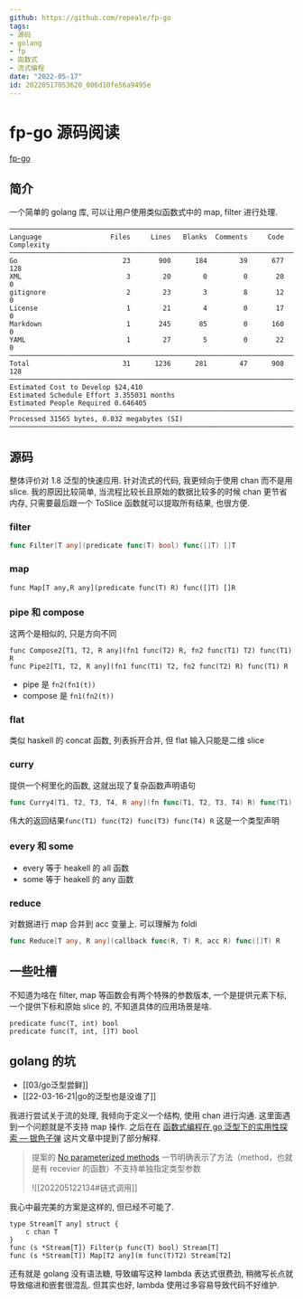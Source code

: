 ```yaml
---
github: https://github.com/repeale/fp-go
tags:
- 源码
- golang
- fp
- 函数式
- 流式编程
date: "2022-05-17"
id: 20220517053620_006d10fe56a9495e
---
```


# fp-go 源码阅读

[fp-go](https://github.com/repeale/fp-go)

## 简介

一个简单的 golang 库, 可以让用户使用类似函数式中的 map, filter 进行处理.

```
───────────────────────────────────────────────────────────────────────────────
Language                 Files     Lines   Blanks  Comments     Code Complexity
───────────────────────────────────────────────────────────────────────────────
Go                          23       900      184        39      677        128
XML                          3        20        0         0       20          0
gitignore                    2        23        3         8       12          0
License                      1        21        4         0       17          0
Markdown                     1       245       85         0      160          0
YAML                         1        27        5         0       22          0
───────────────────────────────────────────────────────────────────────────────
Total                       31      1236      281        47      908        128
───────────────────────────────────────────────────────────────────────────────
Estimated Cost to Develop $24,410
Estimated Schedule Effort 3.355031 months
Estimated People Required 0.646405
───────────────────────────────────────────────────────────────────────────────
Processed 31565 bytes, 0.032 megabytes (SI)
───────────────────────────────────────────────────────────────────────────────
```


## 源码

整体评价对 1.8 泛型的快速应用. 针对流式的代码, 我更倾向于使用 chan 而不是用 slice. 我的原因比较简单, 当流程比较长且原始的数据比较多的时候 chan 更节省内存, 只需要最后跟一个 ToSlice 函数就可以提取所有结果, 也很方便.

### filter
```go
func Filter[T any](predicate func(T) bool) func([]T) []T
```

### map
```
func Map[T any,R any](predicate func(T) R) func([]T) []R
```

### pipe 和 compose

这两个是相似的, 只是方向不同

```
func Compose2[T1, T2, R any](fn1 func(T2) R, fn2 func(T1) T2) func(T1) R
func Pipe2[T1, T2, R any](fn1 func(T1) T2, fn2 func(T2) R) func(T1) R
```

- pipe 是 `fn2(fn1(t))`
- compose 是 `fn1(fn2(t))`

### flat

类似 haskell 的 concat 函数, 列表拆开合并, 但 flat 输入只能是二维 slice

### curry

提供一个柯里化的函数, 这就出现了复杂函数声明语句
```go
func Curry4[T1, T2, T3, T4, R any](fn func(T1, T2, T3, T4) R) func(T1) func(T2) func(T3) func(T4) R {
```

伟大的返回结果`func(T1) func(T2) func(T3) func(T4) R` 这是一个类型声明

### every 和 some

* every 等于 heakell 的 all 函数
* some 等于 heakell 的 any 函数

### reduce

对数据进行 map 合并到 acc 变量上. 可以理解为 foldl

```go
func Reduce[T any, R any](callback func(R, T) R, acc R) func([]T) R
```

## 一些吐槽

不知道为啥在 filter, map 等函数会有两个特殊的参数版本, 一个是提供元素下标, 一个提供下标和原始 slice 的, 不知道具体的应用场景是啥.

```golang
predicate func(T, int) bool
predicate func(T, int, []T) bool
```

## golang 的坑

* [[03/go泛型尝鲜]]
* [[22-03-16-21|go的泛型也是没谁了]]

我进行尝试关于流的处理, 我倾向于定义一个结构, 使用 chan 进行沟通. 这里面遇到一个问题就是不支持 map 操作. 之后在在 [函数式编程在 go 泛型下的实用性探索 — 银色子弹](https://silverrainz.me/blog/funtional-programming-in-go-generics.html) 这片文章中提到了部分解释.

> 提案的 [No parameterized methods](https://go.googlesource.com/proposal/+/refs/heads/master/design/43651-type-parameters.md#No-parameterized-methods) 一节明确表示了方法（method，也就是有 recevier 的函数）不支持单独指定类型参数
> 
> ![[202205122134#链式调用]]

我心中最完美的方案是这样的, 但已经不可能了.
```golang
type Stream[T any] struct {
    c chan T
}
func (s *Stream[T]) Filter(p func(T) bool) Stream[T]
func (s *Stream[T]) Map[T2 any](m func(T)T2) Stream[T2]
```

还有就是 golang 没有语法糖, 导致编写这种 lambda 表达式很费劲, 稍微写长点就导致缩进和嵌套很混乱. 但其实也好, lambda 使用过多容易导致代码不好维护.
